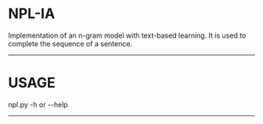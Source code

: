 # NPL-IA
Implementation of an n-gram model with text-based learning. It is used to complete the sequence of a sentence. 

-----------------

# USAGE

npl.py -h or --help

-----------------
